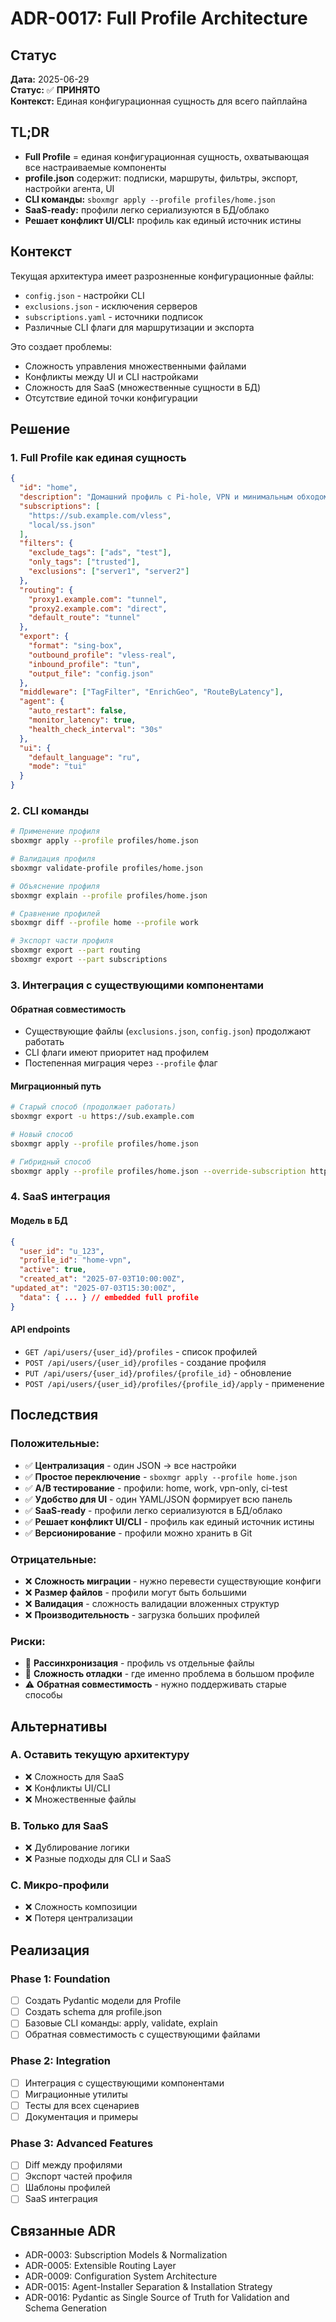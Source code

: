 # ADR-0017: Full Profile Architecture

## Статус

**Дата:** 2025-06-29  
**Статус:** ✅ **ПРИНЯТО**  
**Контекст:** Единая конфигурационная сущность для всего пайплайна

## TL;DR

- **Full Profile** = единая конфигурационная сущность, охватывающая все настраиваемые компоненты
- **profile.json** содержит: подписки, маршруты, фильтры, экспорт, настройки агента, UI
- **CLI команды:** `sboxmgr apply --profile profiles/home.json`
- **SaaS-ready:** профили легко сериализуются в БД/облако
- **Решает конфликт UI/CLI:** профиль как единый источник истины

## Контекст

Текущая архитектура имеет разрозненные конфигурационные файлы:
- `config.json` - настройки CLI
- `exclusions.json` - исключения серверов  
- `subscriptions.yaml` - источники подписок
- Различные CLI флаги для маршрутизации и экспорта

Это создает проблемы:
- Сложность управления множественными файлами
- Конфликты между UI и CLI настройками
- Сложность для SaaS (множественные сущности в БД)
- Отсутствие единой точки конфигурации

## Решение

### 1. Full Profile как единая сущность

```json
{
  "id": "home",
  "description": "Домашний профиль с Pi-hole, VPN и минимальным обходом",
  "subscriptions": [
    "https://sub.example.com/vless",
    "local/ss.json"
  ],
  "filters": {
    "exclude_tags": ["ads", "test"],
    "only_tags": ["trusted"],
    "exclusions": ["server1", "server2"]
  },
  "routing": {
    "proxy1.example.com": "tunnel",
    "proxy2.example.com": "direct",
    "default_route": "tunnel"
  },
  "export": {
    "format": "sing-box",
    "outbound_profile": "vless-real",
    "inbound_profile": "tun",
    "output_file": "config.json"
  },
  "middleware": ["TagFilter", "EnrichGeo", "RouteByLatency"],
  "agent": {
    "auto_restart": false,
    "monitor_latency": true,
    "health_check_interval": "30s"
  },
  "ui": {
    "default_language": "ru",
    "mode": "tui"
  }
}
```

### 2. CLI команды

```bash
# Применение профиля
sboxmgr apply --profile profiles/home.json

# Валидация профиля
sboxmgr validate-profile profiles/home.json

# Объяснение профиля
sboxmgr explain --profile profiles/home.json

# Сравнение профилей
sboxmgr diff --profile home --profile work

# Экспорт части профиля
sboxmgr export --part routing
sboxmgr export --part subscriptions
```

### 3. Интеграция с существующими компонентами

#### Обратная совместимость
- Существующие файлы (`exclusions.json`, `config.json`) продолжают работать
- CLI флаги имеют приоритет над профилем
- Постепенная миграция через `--profile` флаг

#### Миграционный путь
```bash
# Старый способ (продолжает работать)
sboxmgr export -u https://sub.example.com

# Новый способ
sboxmgr apply --profile profiles/home.json

# Гибридный способ
sboxmgr apply --profile profiles/home.json --override-subscription https://new-sub.example.com
```

### 4. SaaS интеграция

#### Модель в БД
```json
{
  "user_id": "u_123",
  "profile_id": "home-vpn",
  "active": true,
  "created_at": "2025-07-03T10:00:00Z",
"updated_at": "2025-07-03T15:30:00Z",
  "data": { ... } // embedded full profile
}
```

#### API endpoints
- `GET /api/users/{user_id}/profiles` - список профилей
- `POST /api/users/{user_id}/profiles` - создание профиля
- `PUT /api/users/{user_id}/profiles/{profile_id}` - обновление
- `POST /api/users/{user_id}/profiles/{profile_id}/apply` - применение

## Последствия

### Положительные:
- ✅ **Централизация** - один JSON → все настройки
- ✅ **Простое переключение** - `sboxmgr apply --profile home.json`
- ✅ **A/B тестирование** - профили: home, work, vpn-only, ci-test
- ✅ **Удобство для UI** - один YAML/JSON формирует всю панель
- ✅ **SaaS-ready** - профили легко сериализуются в БД/облако
- ✅ **Решает конфликт UI/CLI** - профиль как единый источник истины
- ✅ **Версионирование** - профили можно хранить в Git

### Отрицательные:
- ❌ **Сложность миграции** - нужно перевести существующие конфиги
- ❌ **Размер файлов** - профили могут быть большими
- ❌ **Валидация** - сложность валидации вложенных структур
- ❌ **Производительность** - загрузка больших профилей

### Риски:
- 🔴 **Рассинхронизация** - профиль vs отдельные файлы
- 🔴 **Сложность отладки** - где именно проблема в большом профиле
- ⚠️ **Обратная совместимость** - нужно поддерживать старые способы

## Альтернативы

### A. Оставить текущую архитектуру
- ❌ Сложность для SaaS
- ❌ Конфликты UI/CLI
- ❌ Множественные файлы

### B. Только для SaaS
- ❌ Дублирование логики
- ❌ Разные подходы для CLI и SaaS

### C. Микро-профили
- ❌ Сложность композиции
- ❌ Потеря централизации

## Реализация

### Phase 1: Foundation
- [ ] Создать Pydantic модели для Profile
- [ ] Создать schema для profile.json
- [ ] Базовые CLI команды: apply, validate, explain
- [ ] Обратная совместимость с существующими файлами

### Phase 2: Integration
- [ ] Интеграция с существующими компонентами
- [ ] Миграционные утилиты
- [ ] Тесты для всех сценариев
- [ ] Документация и примеры

### Phase 3: Advanced Features
- [ ] Diff между профилями
- [ ] Экспорт частей профиля
- [ ] Шаблоны профилей
- [ ] SaaS интеграция

## Связанные ADR

- ADR-0003: Subscription Models & Normalization
- ADR-0005: Extensible Routing Layer
- ADR-0009: Configuration System Architecture
- ADR-0015: Agent-Installer Separation & Installation Strategy
- ADR-0016: Pydantic as Single Source of Truth for Validation and Schema Generation 
